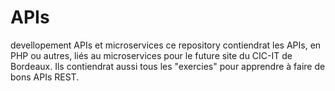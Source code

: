 # APIs
devellopement APIs et microservices 
ce repository contiendrat les APIs, en PHP ou autres, liés au microservices pour le future site du CIC-IT de Bordeaux.
Ils contiendrat aussi tous les "exercies" pour apprendre à faire de bons APIs REST.
